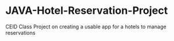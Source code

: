 # JAVA-Hotel-Reservation-Project
CEID Class Project on creating a usable app for a hotels to manage reservations
